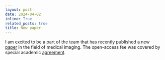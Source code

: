```yaml
---
layout: post
date: 2024-04-02
inline: True
related_posts: true
title: New paper
---
```

I am excited to be a part of the team that has recently published a new [paper](https://link.springer.com/article/10.1007/s10151-024-02917-3) in the field of medical imaging. The open-access fee was covered by special academic [agreement](https://www.springernature.com/gp/open-research/oa-agreements/israel).